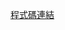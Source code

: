 [程式碼連結](https://developer.mozilla.org/zh-TW/docs/Learn/Server-side/Django/Authentication#password_reset_templates)
